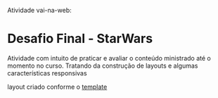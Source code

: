  Atividade  vai-na-web:

# Desafio Final - StarWars

Atividade com intuito de praticar e avaliar o conteúdo ministrado até o momento no curso. Tratando da construção de layouts e algumas características responsivas

layout criado conforme o [template](https://xd.adobe.com/view/aaf75fc2-eba3-41ec-bc48-de80d0615154-ffa4/ "AdobeXD Template")
